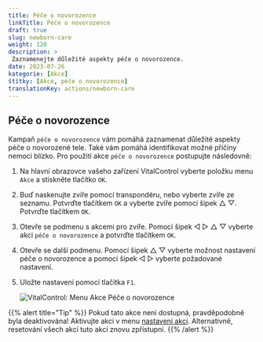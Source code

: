 ```yaml
---
title: Péče o novorozence
linkTitle: Péče o novorozence
draft: true
slug: newborn-care
weight: 120
description: >
 Zaznamenejte důležité aspekty péče o novorozence.
date: 2023-07-26
kategorie: [Akce]
štítky: [Akce, péče o novorozence]
translationKey: actions/newborn-care
---
```


## Péče o novorozence

Kampaň `péče o novorozence` vám pomáhá zaznamenat důležité aspekty péče o novorozené tele. Také vám pomáhá identifikovat možné příčiny nemoci
blízko. Pro použití akce `péče o novorozence` postupujte následovně:

1. Na hlavní obrazovce vašeho zařízení VitalControl vyberte položku menu `Akce` a stiskněte tlačítko `OK`.

2. Buď naskenujte zvíře pomocí transpondéru, nebo vyberte zvíře ze seznamu. Potvrďte tlačítkem `OK` a vyberte zvíře pomocí šipek △ ▽. Potvrďte tlačítkem `OK`.

3. Otevře se podmenu s akcemi pro zvíře. Pomocí šipek ◁ ▷ △ ▽ vyberte akci `péče o novorozence` a potvrďte tlačítkem `OK`.

4. Otevře se další podmenu. Pomocí šipek △ ▽ vyberte možnost nastavení péče o novorozence a pomocí šipek ◁ ▷ vyberte požadované nastavení.

5. Uložte nastavení pomocí tlačítka `F1`.

    ![VitalControl: Menu Akce Péče o novorozence](../images/newborncare.png "Péče o novorozence")

{{% alert title="Tip" %}}
Pokud tato akce není dostupná, pravděpodobně byla deaktivována! Aktivujte akci v menu [nastavení akcí](../settings/). Alternativně, resetování všech akcí tuto akci znovu zpřístupní.
{{% /alert %}}
